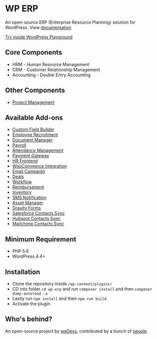 # WP ERP

An open-source ERP (Enterprise Resource Planning) solution for WordPress. View [documentation](https://wperp.com/documentation/?utm_medium=referral&utm_source=github&utm_campaign=WP+ERP+Readme&utm_content=Home+Page)

[Try inside WordPress Playground](https://playground.wordpress.net/?mode=seamless#{%22$schema%22:%22https://playground.wordpress.net/blueprint-schema.json%22,%22meta%22:{%22title%22:%22WP%20ERP%20Local%20Dev%22,%22author%22:%22WP%20ERP%22},%22preferredVersions%22:{%22php%22:%228.3%22,%22wp%22:%22latest%22},%22features%22:{%22networking%22:true},%22plugins%22:[%22erp%22],%22login%22:true,%22landingPage%22:%22/wp-admin/%22})
## Core Components

-   HRM - Human Resource Management
-   CRM - Customer Relationship Management
-   Accounting - Double Entry Accounting

## Other Components

-   [Project Management](https://wedevs.com/wp-project-manager-pro/?utm_medium=referral&utm_source=github&utm_campaign=WP+ERP+Readme&utm_content=WP+Project+Manager)

## Available Add-ons

-   [Custom Field Builder](https://wperp.com/downloads/custom-field-builder/?utm_medium=referral&utm_source=github&utm_campaign=WP+ERP+Readme&utm_content=custom+field+builder)
-   [Employee Recruitment](https://wperp.com/downloads/recruitment/?utm_medium=referral&utm_source=github&utm_campaign=WP+ERP+Readme&utm_content=recruitment)
-   [Document Manager](https://wperp.com/downloads/document-manager/?utm_medium=referral&utm_source=github&utm_campaign=WP+ERP+Readme&utm_content=document+manager)
-   [Payroll](https://wperp.com/downloads/payroll/?utm_medium=referral&utm_source=github&utm_campaign=WP+ERP+Readme&utm_content=payroll)
-   [Attendance Management](https://wperp.com/downloads/attendance/?utm_medium=referral&utm_source=github&utm_campaign=WP+ERP+Readme&utm_content=attendance)
-   [Payment Gateway](https://wperp.com/downloads/payment-gateway/?utm_medium=referral&utm_source=github&utm_campaign=WP+ERP+Readme&utm_content=payment+gateway)
-   [HR Frontend](https://wperp.com/downloads/hr-frontend/?utm_medium=referral&utm_source=github&utm_campaign=WP+ERP+Readme&utm_content=hr-frontend)
-   [WooCommerce Integration](https://wperp.com/downloads/woocommerce/?utm_medium=referral&utm_source=github&utm_campaign=WP+ERP+Readme&utm_content=woocommerce)
-   [Email Campaign](https://wperp.com/downloads/wp-erp-email-campaign/?utm_medium=referral&utm_source=github&utm_campaign=WP+ERP+Readme&utm_content=wp+erp+email+campaign)
-   [Deals](https://wperp.com/downloads/deals/?utm_medium=referral&utm_source=github&utm_campaign=WP+ERP+Readme&utm_content=deals)
-   [Workflow](https://wperp.com/downloads/workflow/?utm_medium=referral&utm_source=github&utm_campaign=WP+ERP+Readme&utm_content=workflow)
-   [Reimbursement](https://wperp.com/downloads/reimbursement/?utm_medium=referral&utm_source=github&utm_campaign=WP+ERP+Readme&utm_content=reimbursement)
-   [Inventory](https://wperp.com/downloads/inventory/?utm_medium=referral&utm_source=github&utm_campaign=WP+ERP+Readme&utm_content=inventory)
-   [SMS Notification](https://wperp.com/downloads/sms-notification/?utm_medium=referral&utm_source=github&utm_campaign=WP+ERP+Readme&utm_content=sms+notification)
-   [Asset Manager](https://wperp.com/downloads/asset-manager/?utm_medium=referral&utm_source=github&utm_campaign=WP+ERP+Readme&utm_content=asset+manager)
-   [Gravity Forms](https://wperp.com/downloads/crm-gravity-forms/?utm_medium=referral&utm_source=github&utm_campaign=WP+ERP+Readme&utm_content=crm+gravity+forms)
-   [Salesforce Contacts Sync](https://wperp.com/downloads/salesforce-contact-sync/?utm_medium=referral&utm_source=github&utm_campaign=WP+ERP+Readme&utm_content=salesforce+contact+sync)
-   [Hubspot Contacts Sync](https://wperp.com/downloads/hubspot-contacts-sync/?utm_medium=referral&utm_source=github&utm_campaign=WP+ERP+Readme&utm_content=hubspot+contacts+sync)
-   [Mailchimp Contacts Sync](https://wperp.com/downloads/mailchimp-contacts-sync/?utm_medium=referral&utm_source=github&utm_campaign=WP+ERP+Readme&utm_content=mailchimp+contacts+sync)

## Minimum Requirement

-   PHP 5.6
-   WordPress 4.4+

## Installation

-   Clone the repository inside `/wp-content/plugins/`
-   CD into folder `cd wp-erp` and run `composer install` and then `composer dump-autoload -o`
-   Lastly run `npm install` and then `npm run build`
-   Activate the plugin

## Who's behind?

An open-source project by [weDevs](https://wedevs.com/?utm_source=github&utm_medium=credit&utm_term=opensource&utm_content=wperp&utm_campaign=product), contributed by a bunch of [people](https://github.com/wp-erp/wp-erp/graphs/contributors).
